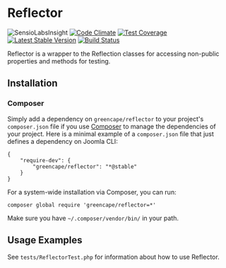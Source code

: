 # Reflector

![SensioLabsInsight](https://insight.sensiolabs.com/projects/838a9f83-7b8d-4f81-a729-332c9a1e092a/mini.png)
[![Code Climate](https://codeclimate.com/github/GreenCape/reflector/badges/gpa.svg)](https://codeclimate.com/github/GreenCape/reflector)
[![Test Coverage](https://codeclimate.com/github/GreenCape/reflector/badges/coverage.svg)](https://codeclimate.com/github/GreenCape/reflector/coverage)
[![Latest Stable Version](https://poser.pugx.org/greencape/reflector/v/stable.png)](https://packagist.org/packages/greencape/reflector)
[![Build Status](https://api.travis-ci.org/GreenCape/reflector.svg?branch=master)](https://travis-ci.org/greencape/reflector)

Reflector is a wrapper to the Reflection classes for accessing non-public properties and methods for testing.

## Installation

### Composer

Simply add a dependency on `greencape/reflector` to your project's `composer.json` file if you use
[Composer](http://getcomposer.org/) to manage the dependencies of your project. Here is a minimal example of a
`composer.json` file that just defines a dependency on Joomla CLI:

    {
        "require-dev": {
            "greencape/reflector": "*@stable"
        }
    }

For a system-wide installation via Composer, you can run:

    composer global require 'greencape/reflector=*'

Make sure you have `~/.composer/vendor/bin/` in your path.

## Usage Examples

See `tests/ReflectorTest.php` for information about how to use Reflector.
